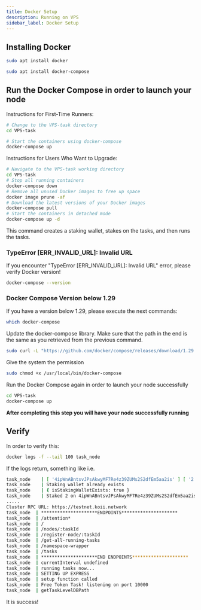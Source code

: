```yaml
---
title: Docker Setup
description: Running on VPS
sidebar_label: Docker Setup
---
```


## **Installing Docker**

```bash
sudo apt install docker
```
```bash
sudo apt install docker-compose
```

## Run the Docker Compose in order to launch your node
Instructions for First-Time Runners:
```bash
# Change to the VPS-task directory
cd VPS-task

# Start the containers using docker-compose
docker-compose up
```
Instructions for Users Who Want to Upgrade:
```bash
# Navigate to the VPS-task working directory
cd VPS-task
# Stop all running containers
docker-compose down
# Remove all unused Docker images to free up space
docker image prune -af
# Download the latest versions of your Docker images
docker-compose pull
# Start the containers in detached mode
docker-compose up -d
```
This command creates a staking wallet, stakes on the tasks, and then runs the tasks.
### TypeError [ERR_INVALID_URL]: Invalid URL
If you encounter "TypeError [ERR_INVALID_URL]: Invalid URL" error, please verify Docker version!
```bash
docker-compose --version
```
### Docker Compose Version below 1.29
If you have a version below 1.29, please execute the next commands:

```bash
which docker-compose 
```


Update the docker-compose library. Make sure that the path in the end is the same as you retrieved from the previous command.

```bash
sudo curl -L "https://github.com/docker/compose/releases/download/1.29.2/docker-compose-$(uname -s)-$(uname -m)" -o /usr/local/bin/docker-compose
```
Give the system the permission

```bash
sudo chmod +x /usr/local/bin/docker-compose
```

Run the Docker Compose again in order to launch your node successfully

```bash
cd VPS-task
docker-compose up
```

**After completing this step you will have your node successfully running**

## Verify
In order to verify this:

```bash
docker logs -f --tail 100 task_node
```

If the logs return, something like i.e.

```bash
task_node    | [ '4ipWnABntsvJPsAkwyMF7Re4z39ZUMs2S2dfEm5aa2is' ] [ '2' ]
task_node    | Staking wallet already exists
task_node    | { isStakingWalletExists: true }
task_node    | Staked 2 on 4ipWnABntsvJPsAkwyMF7Re4z39ZUMs2S2dfEm5aa2is
.....
Cluster RPC URL: https://testnet.koii.network
task_node  | *********************ENDPOINTS*********************
task_node  | /attention*
task_node  | /
task_node  | /nodes/:taskId
task_node  | /register-node/:taskId
task_node  | /get-all-running-tasks
task_node  | /namespace-wrapper
task_node  | /tasks
task_node  | *********************END ENDPOINTS*********************
task_node  | currentInterval undefined
task_node  | running tasks now...
task_node  | SETTING UP EXPRESS
task_node  | setup function called
task_node  | Free Token Task! listening on port 10000
task_node  | getTaskLevelDBPath
```

It is success!
